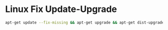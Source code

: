 # Linux Fix Update-Upgrade

```bash
apt-get update --fix-missing && apt-get upgrade && apt-get dist-upgrade
```
